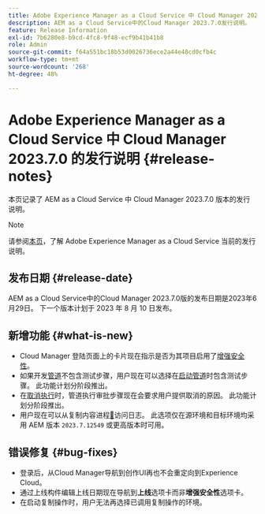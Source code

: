 ```yaml
---
title: Adobe Experience Manager as a Cloud Service 中 Cloud Manager 2023.7.0 的发行说明
description: AEM as a Cloud Service中的Cloud Manager 2023.7.0发行说明。
feature: Release Information
exl-id: 7b6280e8-b9cd-4fc8-9f48-ecf9b41b41b8
role: Admin
source-git-commit: f64a551bc18b53d0026736ece2a44e48cd0cfb4c
workflow-type: tm+mt
source-wordcount: '268'
ht-degree: 48%

---
```


# Adobe Experience Manager as a Cloud Service 中 Cloud Manager 2023.7.0 的发行说明 {#release-notes}

本页记录了 AEM as a Cloud Service 中 Cloud Manager 2023.7.0 版本的发行说明。

>[!NOTE]
>
>请参阅[本页](/help/release-notes/release-notes-cloud/release-notes-current.md)，了解 Adobe Experience Manager as a Cloud Service 当前的发行说明。

## 发布日期 {#release-date}

AEM as a Cloud Service中的Cloud Manager 2023.7.0版的发布日期是2023年6月29日。 下一个版本计划于 2023 年 8 月 10 日发布。

## 新增功能 {#what-is-new}

* Cloud Manager 登陆页面上的卡片现在指示是否为其项目启用了[增强安全性](/help/implementing/cloud-manager/getting-access-to-aem-in-cloud/creating-production-programs.md)。
* 如果开发[管道](/help/implementing/cloud-manager/configuring-pipelines/introduction-ci-cd-pipelines.md)不包含测试步骤，用户现在可以选择在[启动管道](/help/implementing/cloud-manager/configuring-pipelines/managing-pipelines.md#running-pipelines)时包含测试步骤。 此功能计划分阶段推出。
* 在[取消执行](/help/implementing/cloud-manager/configuring-pipelines/managing-pipelines.md#view-details)时，管道执行审批步骤现在会要求用户提供取消的原因。 此功能计划分阶段推出。
* 用户现在可以从复制内容进程[&#128279;](/help/implementing/developing/tools/content-copy.md#accessing-logs)访问日志。 此选项仅在源环境和目标环境均采用 AEM 版本 `2023.7.12549` 或更高版本时可用。

## 错误修复 {#bug-fixes}

* 登录后，从Cloud Manager导航到创作UI再也不会重定向到Experience Cloud。
* 通过上线构件编辑上线日期现在导航到&#x200B;**上线**&#x200B;选项卡而非&#x200B;**增强安全性**&#x200B;选项卡。
* 在启动复制操作时，用户无法再选择已调用复制操作的环境。
